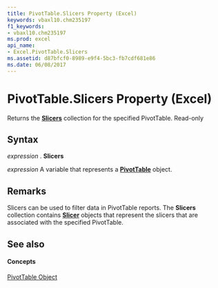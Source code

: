 ```yaml
---
title: PivotTable.Slicers Property (Excel)
keywords: vbaxl10.chm235197
f1_keywords:
- vbaxl10.chm235197
ms.prod: excel
api_name:
- Excel.PivotTable.Slicers
ms.assetid: d87bfcf0-8989-e9f4-5bc3-fb7cdf681e86
ms.date: 06/08/2017
---
```



# PivotTable.Slicers Property (Excel)

Returns the  **[Slicers](Excel.Slicers.md)** collection for the specified PivotTable. Read-only


## Syntax

 _expression_ . **Slicers**

 _expression_ A variable that represents a **[PivotTable](Excel.PivotTable.md)** object.


## Remarks

Slicers can be used to filter data in PivotTable reports. The  **Slicers** collection contains **[Slicer](Excel.Slicer.md)** objects that represent the slicers that are associated with the specified PivotTable.


## See also


#### Concepts


[PivotTable Object](Excel.PivotTable.md)


